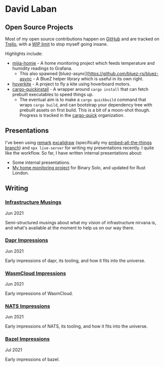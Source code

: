# David Laban

## Open Source Projects

Most of my open source contributions happen on [GitHub](https://github.com/alsuren/) and are tracked on [Trello](https://trello.com/b/oUj099Rh/oss-contributions-and-other-projects), with a [WIP limit](https://kanbanize.com/kanban-resources/getting-started/what-is-wip) to stop myself going insane.

Highlights include:

- [mijia-homie](https://github.com/alsuren/mijia-homie/) - A home monitoring project which feeds temperature and humidity readings to Grafana.
  - This also spawned [bluez-async](https://github.com/bluez-rs/bluez-async - A BlueZ helper library which is useful in its own right.
- [hoverkite](https://github.com/hoverkite/hoverkite) - A project to fly a kite using hoverboard motors.
- [cargo-quickinstall](https://github.com/alsuren/cargo-quickinstall/) - A wrapper around `cargo install` that can fetch prebuilt executables to speed things up.
  - The eventual aim is to make a `cargo quickbuild` command that wraps `cargo build`, and can bootstrap your dependency tree with prebuilt assets on first build. This is a bit of a moon-shot though. Progress is tracked in the [cargo-quick](https://github.com/cargo-quick/) organization.

## Presentations

I've been using [remark](https://github.com/gnab/remark) [excalidraw](https://excalidraw.com/) (specifically my [embed-all-the-things branch](https://excalidraw-git-fork-alsuren-embed-font-excalidraw.vercel.app/)) and `npx live-server` for writing my presentations recently. I quite like the workflow. So far, I have written internal presentations about:

- Some internal presentations.
- [My home monitoring project](https://alsuren.github.io/mijia-homie/docs/presentation/) for Binary Solo, and updated for Rust London.

## Writing

### [Infrastructure Musings](./infrastructure-musings/README.md)

Jun 2021

Semi-structured musings about what my vision of infrastructure nirvana is, and what's available at the moment to help us on our way there.

### [Dapr Impressions](./dapr-impressions/README.md)

Jun 2021

Early impressions of dapr, its tooling, and how it fits into the universe.

### [WasmCloud Impressions](./wasmcloud-impressions/README.md)

Jun 2021

Early impressions of WasmCloud.

### [NATS Impressions](./nats-impressions/README.md)

Jun 2021

Early impressions of NATS, its tooling, and how it fits into the universe.

### [Bazel Impressions](./bazel-impressions/README.md)

Jul 2021

Early impressions of bazel.
